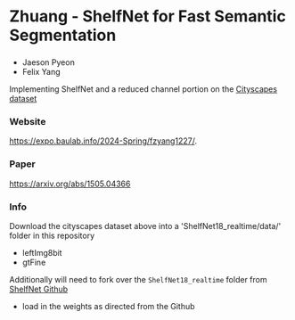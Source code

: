 # Zhuang - ShelfNet for Fast Semantic Segmentation
### 
- Jaeson Pyeon
- Felix Yang

Implementing ShelfNet and a reduced channel portion on the [Cityscapes dataset](https://www.cityscapes-dataset.com/)

### Website
https://expo.baulab.info/2024-Spring/fzyang1227/.

### Paper
https://arxiv.org/abs/1505.04366

### Info
Download the cityscapes dataset above into a 'ShelfNet18_realtime/data/' folder in this repository
- leftImg8bit
- gtFine

Additionally will need to fork over the `ShelfNet18_realtime` folder from [ShelfNet Github](https://github.com/juntang-zhuang/ShelfNet-lw-cityscapes)
- load in the weights as directed from the Github
